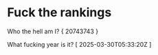 # Fuck the rankings

Who the hell am I?
{ 20743743 }

What fucking year is it?
[ 2025-03-30T05:33:20Z ]
